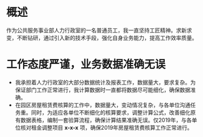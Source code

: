 # 概述
作为公共服务事业部人力行政室的一名普通员工，我一直坚持工匠精神。求新求变，不断钻研，通过引入新的技术手段，强化自身业务能力，提高工作效率质量。
# 工作态度严谨，业务数据准确无误
* 我承担着人力行政室的大部分数据统计及报表工作，数据量大，要求复杂。为保证部门工作正常进行，我计算数据时一直都将数据尽可能细化，确保数据准确。
* 在园区房屋租赁费核算的工作中，数据量大，变动情况复杂，与各单位沟通任务重。同时，为适应各单位不断细化的核算要求，调整计算公式，改善细化原有数据表格，编制一套验算流程，确保计算结果准确无误。仅2019年，与各单位核对租金调整项目 **x-x-x** 项，确保2019年房屋租赁费核算工作正常进行。
